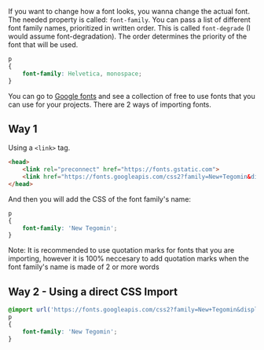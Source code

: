 If you want to change how a font looks, you wanna change the actual font.
The needed property is called: `font-family`.
You can pass a list of different font family names, prioritized in written order. This is called `font-degrade` (I would assume font-degradation). The order determines the priority of the font that will be used.

```css
p
{
    font-family: Helvetica, monospace;
}
```

You can go to [Google fonts](https://fonts.google.com/specimen/New+Tegomin) and see a collection of free to use fonts that you can use for your projects. There are 2 ways of importing fonts.

## Way 1

Using a `<link>` tag. 

```html
<head>
    <link rel="preconnect" href="https://fonts.gstatic.com">
    <link href="https://fonts.googleapis.com/css2?family=New+Tegomin&display=swap" rel="stylesheet"> 
</head>
```
And then you will add the CSS of the font family's name:

```css
p
{
    font-family: 'New Tegomin';
}
```

Note: It is recommended to use quotation marks for fonts that you are importing, however it is 100% neccesary to add quotation marks when the font family's name is made of 2 or more words

## Way 2 - Using a direct CSS Import

```css
@import url('https://fonts.googleapis.com/css2?family=New+Tegomin&display=swap');
p
{
    font-family: 'New Tegomin';
}
```

